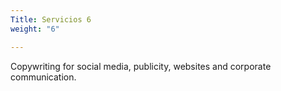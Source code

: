 ```yaml
---
Title: Servicios 6
weight: "6"

---
```

Copywriting for social media, publicity, websites and corporate communication.